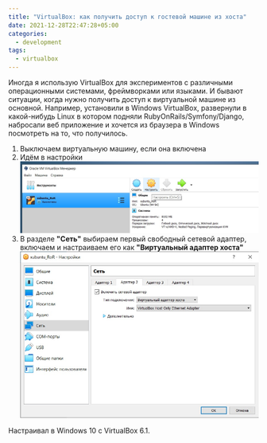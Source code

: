 ```yaml
---
title: "VirtualBox: как получить доступ к гостевой машине из хоста"
date: 2021-12-28T22:47:28+05:00
categories:
  - development
tags:
  - virtualbox
---
```

Иногда я использую VirtualBox для экспериментов с различными операционными системами, фреймворками или языками. И бывают
 ситуации, когда нужно получить доступ к виртуальной машине из основной. Например, установили в Windows VirtualBox,
 развернули в какой-нибудь Linux в котором подняли RubyOnRails/Symfony/Django, набросали веб приложение и хочется из
 браузера в Windows посмотреть на то, что получилось.

1. Выключаем виртуальную машину, если она включена
2. Идём в настройки ![vm-settings](/assets/images/2021-12-28-access-from-host-to-guest-in-virtualbox/vm-settings.jpg)
3. В разделе **"Сеть"** выбираем первый свободный сетевой адаптер, включаем и настраиваем его как **"Виртуальный адаптер хоста"** ![vm-settings](/assets/images/2021-12-28-access-from-host-to-guest-in-virtualbox/virtual-host-adapter.jpg)

Настраивал в Windows 10 с VirtualBox 6.1.
